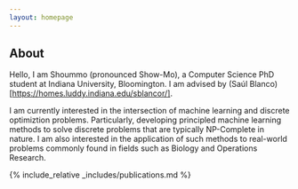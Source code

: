 ```yaml
---
layout: homepage
---
```


## About

Hello, I am Shoummo (pronounced Show-Mo), a Computer Science PhD student at Indiana University, Bloomington. I am advised by (Saúl Blanco)[https://homes.luddy.indiana.edu/sblancor/].

I am currently interested in the intersection of machine learning and discrete optimiztion problems. Particularly, developing principled machine learning methods to solve discrete problems that are typically NP-Complete in nature. I am also interested in the application of such methods to real-world problems commonly found in fields such as Biology and Operations Research.

{% include_relative _includes/publications.md %}

